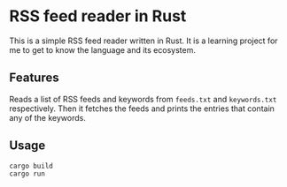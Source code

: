 # RSS feed reader in Rust

This is a simple RSS feed reader written in Rust. It is a learning project for me to get to know the language and its ecosystem.

## Features

Reads a list of RSS feeds and keywords from `feeds.txt` and `keywords.txt` respectively. Then it fetches the feeds and prints the entries that contain any of the keywords.

## Usage

```bash
cargo build
cargo run
```
